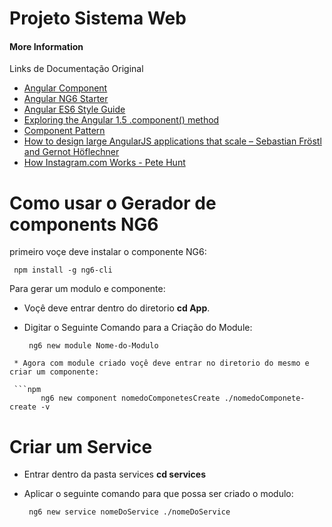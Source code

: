 # Projeto Sistema Web

#### More Information
Links de Documentação Original 

- [Angular Component](https://docs.angularjs.org/guide/component)
- [Angular NG6 Starter](https://github.com/AngularClass/NG6-starter)
- [Angular ES6 Style Guide](https://github.com/rwwagner90/angular-styleguide-es6#modularity)
- [Exploring the Angular 1.5 .component() method](https://toddmotto.com/exploring-the-angular-1-5-component-method/)
- [Component Pattern](https://github.com/tomastrajan/component-pattern-for-angular-js-1-x)
- [How to design large AngularJS applications that scale – Sebastian Fröstl and Gernot Höflechner](https://www.youtube.com/watch?v=eel3mV0alEc)
- [How Instagram.com Works - Pete Hunt](https://www.youtube.com/watch?v=VkTCL6Nqm6Y)


# Como usar o Gerador de components NG6

primeiro voçe deve instalar o componente NG6:  
```npm
 npm install -g ng6-cli
```
Para gerar um modulo e componente:

 * Voçê deve entrar dentro do diretorio  **cd App**.

 * Digitar o Seguinte Comando para a Criação do Module: 
   ```npm
    ng6 new module Nome-do-Modulo 
``` 
 * Agora com module criado voçê deve entrar no diretorio do mesmo e criar um componente:

 ```npm
       ng6 new component nomedoComponetesCreate ./nomedoComponete-create -v
 ```

# Criar um Service

* Entrar dentro da pasta services **cd services**
* Aplicar o seguinte comando para que possa ser criado o modulo:

   ```npm
    ng6 new service nomeDoService ./nomeDoService
``` 
